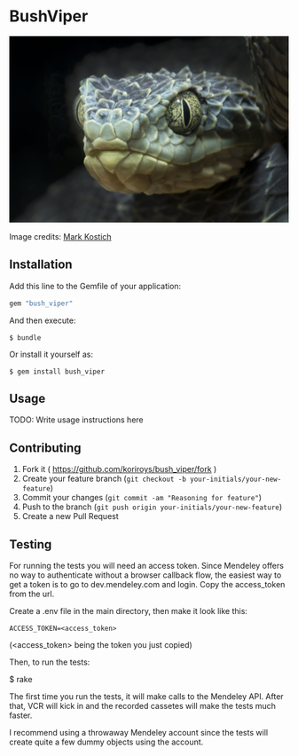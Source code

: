 # BushViper

![](https://github.com/koriroys/images/blob/master/iStock_000053428128_Medium_bush_viper.jpg)

Image credits: [Mark Kostich](http://www.istockphoto.com/photo/african-bush-viper-venomous-snake-53428128)

## Installation

Add this line to the Gemfile of your application:

```ruby
gem "bush_viper"
```

And then execute:

    $ bundle

Or install it yourself as:

    $ gem install bush_viper

## Usage

TODO: Write usage instructions here

## Contributing

1. Fork it ( https://github.com/koriroys/bush_viper/fork )
2. Create your feature branch (`git checkout -b your-initials/your-new-feature`)
3. Commit your changes (`git commit -am "Reasoning for feature"`)
4. Push to the branch (`git push origin your-initials/your-new-feature`)
5. Create a new Pull Request

## Testing

For running the tests you will need an access token. Since Mendeley offers no way to authenticate without a browser callback flow, the easiest way to get a token is to go to dev.mendeley.com and login. Copy the access_token from the url.

Create a .env file in the main directory, then make it look like this:

    ACCESS_TOKEN=<access_token>

(<access_token> being the token you just copied)

Then, to run the tests:

$ rake

The first time you run the tests, it will make calls to the Mendeley API.
After that, VCR will kick in and the recorded cassetes will make the tests
much faster.

I recommend using a throwaway Mendeley account since the tests will create
quite a few dummy objects using the account.

